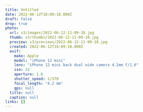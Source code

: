 ```yaml
---
title: Untitled
date: 2022-06-12T18:09:18.000Z
draft: false
drop: true
photo:
  url: s3/images/2022-06-12-11-09-18.jpg
  thumb: s3/thumbs/2022-06-12-11-09-18.jpg
  preview: s3/previews/2022-06-12-11-09-18.jpg
  created: 2022-06-12T18:09:18.000Z
  exif:
    make: Apple
    model: "iPhone 12 mini"
    lens: "iPhone 12 mini back dual wide camera 4.2mm f/1.6"
    iso: 32
    aperture: 1.6
    shutter_speed: 1/370
    focal_length: "4.2 mm"
    gps: null
  title: null
  caption: null
links: []
---
```

